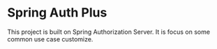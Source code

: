 # Spring Auth Plus

This project is built on Spring Authorization Server. It is focus on some common use case customize.
